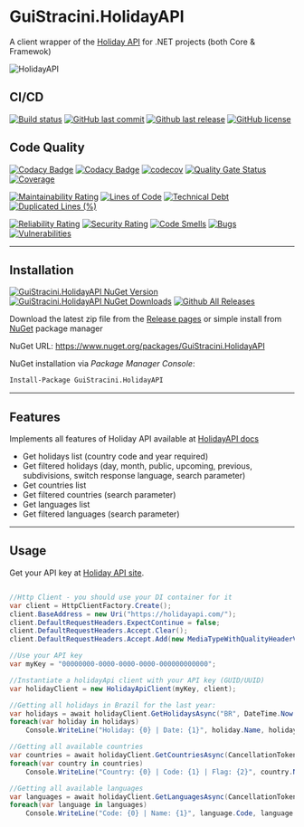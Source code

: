 # GuiStracini.HolidayAPI

A client wrapper of the [Holiday API](https://holidayapi.com/) for .NET projects (both Core & Framewok)

![HolidayAPI](https://raw.githubusercontent.com/guibranco/GuiStracini.HolidayAPI/master/logo.png)

## CI/CD

[![Build status](https://ci.appveyor.com/api/projects/status/2et11cwujyfnsruj?svg=true)](https://ci.appveyor.com/project/guibranco/2et11cwujyfnsruj)
[![GitHub last commit](https://img.shields.io/github/last-commit/guibranco/GuiStracini.HolidayAPI)](https://github.com/guibranco/GuiStracini.HolidayAPI)
[![Github last release](https://img.shields.io/github/release-date/guibranco/GuiStracini.HolidayAPI.svg?style=flat)](https://github.com/guibranco/GuiStracini.HolidayAPI)
[![GitHub license](https://img.shields.io/github/license/guibranco/GuiStracini.HolidayAPI)](https://github.com/guibranco/GuiStracini.HolidayAPI)

## Code Quality

[![Codacy Badge](https://api.codacy.com/project/badge/Grade/76b91975f0574a8399ec878494813f4d)](https://www.codacy.com/manual/guilherme_9/GuiStracini.HolidayAPI?utm_source=github.com&amp;utm_medium=referral&amp;utm_content=guibranco/GuiStracini.HolidayAPI&amp;utm_campaign=Badge_Grade)
[![Codacy Badge](https://api.codacy.com/project/badge/Coverage/76b91975f0574a8399ec878494813f4d)](https://www.codacy.com/manual/guilherme_9/GuiStracini.HolidayAPI?utm_source=github.com&utm_medium=referral&utm_content=guibranco/GuiStracini.HolidayAPI&utm_campaign=Badge_Coverage)
[![codecov](https://codecov.io/gh/guibranco/GuiStracini.HolidayAPI/branch/master/graph/badge.svg)](https://codecov.io/gh/guibranco/GuiStracini.HolidayAPI)
[![Quality Gate Status](https://sonarcloud.io/api/project_badges/measure?project=guibranco_GuiStracini.HolidayAPI&metric=alert_status)](https://sonarcloud.io/dashboard?id=guibranco_GuiStracini.HolidayAPI)
[![Coverage](https://sonarcloud.io/api/project_badges/measure?project=guibranco_GuiStracini.HolidayAPI&metric=coverage)](https://sonarcloud.io/dashboard?id=guibranco_GuiStracini.HolidayAPI)

[![Maintainability Rating](https://sonarcloud.io/api/project_badges/measure?project=guibranco_GuiStracini.HolidayAPI&metric=sqale_rating)](https://sonarcloud.io/dashboard?id=guibranco_GuiStracini.HolidayAPI)
[![Lines of Code](https://sonarcloud.io/api/project_badges/measure?project=guibranco_GuiStracini.HolidayAPI&metric=ncloc)](https://sonarcloud.io/dashboard?id=guibranco_GuiStracini.HolidayAPI)
[![Technical Debt](https://sonarcloud.io/api/project_badges/measure?project=guibranco_GuiStracini.HolidayAPI&metric=sqale_index)](https://sonarcloud.io/dashboard?id=guibranco_GuiStracini.HolidayAPI)
[![Duplicated Lines (%)](https://sonarcloud.io/api/project_badges/measure?project=guibranco_GuiStracini.HolidayAPI&metric=duplicated_lines_density)](https://sonarcloud.io/dashboard?id=guibranco_GuiStracini.HolidayAPI)

[![Reliability Rating](https://sonarcloud.io/api/project_badges/measure?project=guibranco_GuiStracini.HolidayAPI&metric=reliability_rating)](https://sonarcloud.io/dashboard?id=guibranco_GuiStracini.HolidayAPI)
[![Security Rating](https://sonarcloud.io/api/project_badges/measure?project=guibranco_GuiStracini.HolidayAPI&metric=security_rating)](https://sonarcloud.io/dashboard?id=guibranco_GuiStracini.HolidayAPI)
[![Code Smells](https://sonarcloud.io/api/project_badges/measure?project=guibranco_GuiStracini.HolidayAPI&metric=code_smells)](https://sonarcloud.io/dashboard?id=guibranco_GuiStracini.HolidayAPI)
[![Bugs](https://sonarcloud.io/api/project_badges/measure?project=guibranco_GuiStracini.HolidayAPI&metric=bugs)](https://sonarcloud.io/dashboard?id=guibranco_GuiStracini.HolidayAPI)
[![Vulnerabilities](https://sonarcloud.io/api/project_badges/measure?project=guibranco_GuiStracini.HolidayAPI&metric=vulnerabilities)](https://sonarcloud.io/dashboard?id=guibranco_GuiStracini.HolidayAPI)

---

## Installation
[![GuiStracini.HolidayAPI NuGet Version](https://img.shields.io/nuget/v/GuiStracini.HolidayAPI.svg?style=flat)](https://www.nuget.org/packages/GuiStracini.HolidayAPI/)
[![GuiStracini.HolidayAPI NuGet Downloads](https://img.shields.io/nuget/dt/GuiStracini.HolidayAPI.svg?style=flat)](https://www.nuget.org/packages/GuiStracini.HolidayAPI/)
[![Github All Releases](https://img.shields.io/github/downloads/guibranco/GuiStracini.HolidayAPI/total.svg?style=flat)](https://github.com/guibranco/GuiStracini.HolidayAPI)

Download the latest zip file from the [Release pages](https://github.com/guibranco/GuiStracini.HolidayAPI/releases) or simple install from [NuGet](https://www.nuget.org/packages/GuiStracini.HolidayAPI) package manager

NuGet URL: https://www.nuget.org/packages/GuiStracini.HolidayAPI

NuGet installation via *Package Manager Console*:

```ps
Install-Package GuiStracini.HolidayAPI
```

---

## Features

Implements all features of Holiday API available at [HolidayAPI docs](https://holidayapi.com/)

  - Get holidays list (country code and year required)
  - Get filtered holidays (day, month, public, upcoming, previous, subdivisions, switch response language, search parameter)
  - Get countries list
  - Get filtered countries (search parameter)
  - Get languages list
  - Get filtered languages (search parameter)

---

## Usage

Get your API key at [Holiday API site](https://holidayapi.com/).

```cs

//Http Client - you should use your DI container for it
var client = HttpClientFactory.Create();
client.BaseAddress = new Uri("https://holidayapi.com/");
client.DefaultRequestHeaders.ExpectContinue = false;
client.DefaultRequestHeaders.Accept.Clear();
client.DefaultRequestHeaders.Accept.Add(new MediaTypeWithQualityHeaderValue("application/json"));

//Use your API key
var myKey = "00000000-0000-0000-0000-000000000000";

//Instantiate a holidayApi client with your API key (GUID/UUID)
var holidayClient = new HolidayApiClient(myKey, client);

//Getting all holidays in Brazil for the last year:
var holidays = await holidayClient.GetHolidaysAsync("BR", DateTime.Now.Year-1, CancellationToken.None);
foreach(var holiday in holidays)
    Console.WriteLine("Holiday: {0} | Date: {1}", holiday.Name, holiday.Date);

//Getting all available countries
var countries = await holidayClient.GetCountriesAsync(CancellationToken.None);
foreach(var country in countries)
    Console.WriteLine("Country: {0} | Code: {1} | Flag: {2}", country.Name, country.Code, country.Flag);

//Getting all available languages
var languages = await holidayClient.GetLanguagesAsync(CancellationToken.None);
foreach(var language in languages)
    Console.WriteLine("Code: {0} | Name: {1}", language.Code, language.Name);
```
